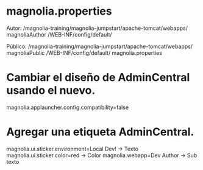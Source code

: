# magnolia.properties
Autor:
  /magnolia-training/magnolia-jumpstart/apache-tomcat/webapps/ magnoliaAuthor /WEB-INF/config/default/ 
        
Público:
  /magnolia-training/magnolia-jumpstart/apache-tomcat/webapps/ magnoliaPublic /WEB-INF/config/default/ magnolia.properties

# Cambiar el diseño de AdminCentral usando el nuevo.
magnolia.applauncher.config.compatibility=false

# Agregar una etiqueta AdminCentral.
magnolia.ui.sticker.environment=Local Dev! -> Texto
magnolia.ui.sticker.color=red              -> Color
magnolia.webapp=Dev Author                 -> Sub texto
